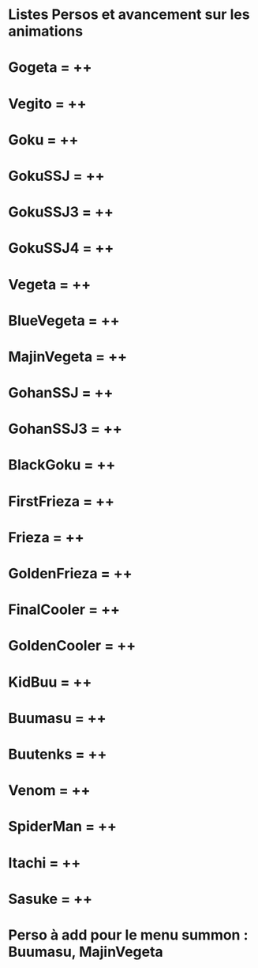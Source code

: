 # Listes Persos et avancement sur les animations

# Gogeta = ++
# Vegito = ++

# Goku = ++
# GokuSSJ = ++
# GokuSSJ3 = ++
# GokuSSJ4 = ++

# Vegeta = ++
# BlueVegeta = ++
# MajinVegeta = ++

# GohanSSJ = ++
# GohanSSJ3 = ++

# BlackGoku = ++

# FirstFrieza = ++
# Frieza = ++
# GoldenFrieza = ++

# FinalCooler = ++
# GoldenCooler = ++

# KidBuu = ++
# Buumasu = ++
# Buutenks = ++

# Venom = ++
# SpiderMan = ++
# Itachi = ++
# Sasuke = ++

# Perso à add pour le menu summon : Buumasu, MajinVegeta
